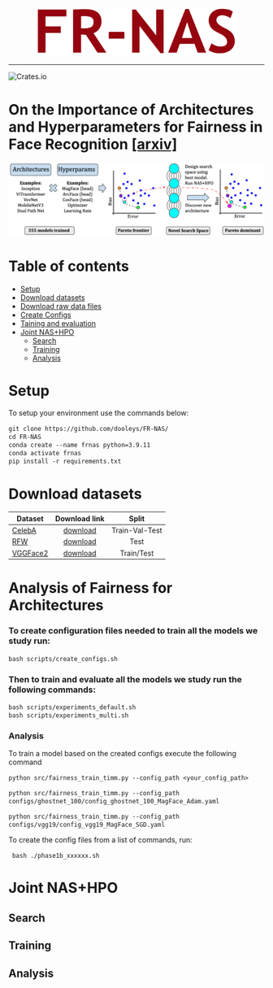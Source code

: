 <br/>
<p align="center"><img src="img/fr-nas-logo.png" width=400 /></p>

----
![Crates.io](https://img.shields.io/crates/l/Ap?color=orange)
# On the Importance of Architectures and Hyperparameters for Fairness in Face Recognition [[arxiv]](https://arxiv.org/)
<p align="center"><img src="img/fr-nas-overview.png" width=700/></p>

# Table of contents
- [Setup](#setup)
- [Download datasets](#download)
- [Download raw data files](#download_raw)
- [Create Configs](#create_configs)
- [Taining and evaluation](#train&eval)
- [Joint NAS+HPO](#jointnashpo)
    - [Search](#search)
    - [Training](#training)
    - [Analysis](#analysis2)
# Setup <a name="setup"></a>
To setup your environment use the commands below:
```
git clone https://github.com/dooleys/FR-NAS/
cd FR-NAS
conda create --name frnas python=3.9.11
conda activate frnas
pip install -r requirements.txt
```

# Download datasets
| Dataset  |     Download link     | Split  | 
|----------|:-------------:|:-------------:|
| [CelebA](https://arxiv.org/pdf/1411.7766.pdf) | [download](https://drive.google.com/drive/folders/0B7EVK8r0v71pWEZsZE9oNnFzTm8?resourcekey=0-5BR16BdXnb8hVj6CNHKzLg) | Train-Val-Test |
| [RFW](https://arxiv.org/pdf/1812.00194.pdf) | [download](http://www.whdeng.cn/RFW/index.html)| Test |
| [VGGFace2](https://arxiv.org/pdf/1710.08092.pdf) | [download](https://drive.google.com/file/d/1jdZw6ZmB7JRK6RS6QP3YEr2sufJ5ibtO/view)  | Train/Test |
# Analysis of Fairness for Architectures <a name="archs"></a>

### To create configuration files needed to train all the models we study run: <a name="create_configs"></a>

```
bash scripts/create_configs.sh
```

### Then to train and evaluate all the models we study run the following commands: <a name="experiments1"></a>

 ```
bash scripts/experiments_default.sh
bash scripts/experiments_multi.sh
```

### Analysis <a name="analysis1"></a>



To train a model based on the created configs execute the following command
 ```
 python src/fairness_train_timm.py --config_path <your_config_path> 
  ```
 
 ```
 python src/fairness_train_timm.py --config_path configs/ghostnet_100/config_ghostnet_100_MagFace_Adam.yaml
```
 
 ```
 python src/fairness_train_timm.py --config_path configs/vgg19/config_vgg19_MagFace_SGD.yaml
  ```

To create the config files from a list of commands, run:

 ```
  bash ./phase1b_xxxxxx.sh

 ```


# Joint NAS+HPO <a name="jointnashpo"></a>
## Search <a name="search"></a>
## Training<a name="training"></a>
## Analysis <a name="analysis2"></a>
